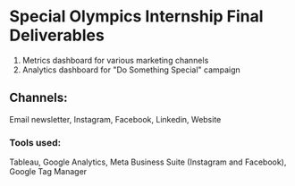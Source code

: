 # Special Olympics Internship Final Deliverables

1) Metrics dashboard for various marketing channels
2) Analytics dashboard for "Do Something Special" campaign

## Channels:
Email newsletter, Instagram, Facebook, Linkedin, Website

### Tools used:
Tableau, Google Analytics, Meta Business Suite (Instagram and Facebook), Google Tag Manager
